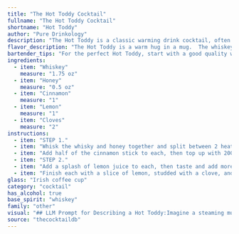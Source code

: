 ```yaml
---
title: "The Hot Toddy Cocktail"
fullname: "The Hot Toddy Cocktail"
shortname: "Hot Toddy"
author: "Pure Drinkology"
description: "The Hot Toddy is a classic warming drink cocktail, often enjoyed during cold weather.  Originating in the 18th century, it's a comforting blend of whiskey, honey, spices, and citrus - a perfect remedy for a winter chill. "
flavor_description: "The Hot Toddy is a warm hug in a mug.  The whiskey provides a robust, warming base, balanced by the honey's sweet, floral notes.  A gentle spice from cinnamon and cloves adds complexity, while the lemon brightens the palate with its tartness.  The combination creates a comforting and soothing drink, ideal for a chilly evening. "
bartender_tips: "For the perfect Hot Toddy, start with a good quality whiskey. Use real honey, not artificial sweeteners.  Don't overcook the cinnamon and cloves, just a simmer is enough to infuse the flavor.  Use freshly squeezed lemon juice for brightness.  A splash of hot water can help dissolve the honey and create a smooth texture.  Lastly, garnish with a lemon wedge and cinnamon stick for that classic touch. "
ingredients:
  - item: "Whiskey"
    measure: "1.75 oz"
  - item: "Honey"
    measure: "0.5 oz"
  - item: "Cinnamon"
    measure: "1"
  - item: "Lemon"
    measure: "1"
  - item: "Cloves"
    measure: "2"
instructions:
  - item: "STEP 1."
  - item: "Whisk the whisky and honey together and split between 2 heatproof glasses."
  - item: "Add half of the cinnamon stick to each, then top up with 200ml boiling water."
  - item: "STEP 2."
  - item: "Add a splash of lemon juice to each, then taste and add more to your preference."
  - item: "Finish each with a slice of lemon, studded with a clove, and serve immediately."
glass: "Irish coffee cup"
category: "cocktail"
has_alcohol: true
base_spirit: "whiskey"
family: "other"
visual: "## LLM Prompt for Describing a Hot Toddy:Imagine a steaming mug filled with a golden amber liquid.  The surface shimmers with tiny bubbles, each reflecting the warm light from a nearby fireplace.  A delicate wisp of steam curls upwards, carrying the aroma of cinnamon and cloves.  Within the liquid, a thin slice of lemon floats, its pale yellow contrasting with the deep brown of the whiskey.  The edges of the mug are frosted, hinting at the warmth within.  Describe the Hot Toddy, capturing its visual appeal and inviting aroma. "
source: "thecocktaildb"
---
```


